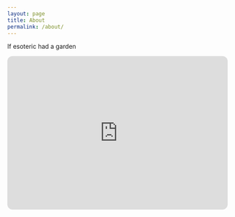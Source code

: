 ```yaml
---
layout: page
title: About
permalink: /about/
---
```


If esoteric had a garden

<iframe style="border-radius:12px" src="https://open.spotify.com/embed/track/5tdgjLEfQZcaByhmOqMYRe?utm_source=generator" width="100%" height="352" frameBorder="0" allowfullscreen="" allow="autoplay; clipboard-write; encrypted-media; fullscreen; picture-in-picture" loading="lazy"></iframe>
